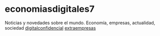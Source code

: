 # economiasdigitales7
Noticias y novedades sobre el mundo. Economía, empresas, actualidad, sociedad
<a href="https://digitalconfidencial.com/">digitalconfidencial</a>
<a href="https://extraempresas.com/">extraempresas</a>
